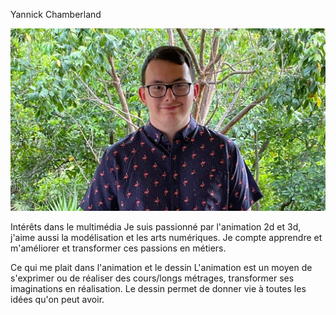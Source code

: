 Yannick Chamberland

![photo](Portrait.png)










Intérêts dans le multimédia 
Je suis passionné par l'animation 2d et 3d, j'aime aussi la modélisation et les arts numériques. Je compte apprendre et m'améliorer et transformer ces passions en métiers.



Ce qui me plait dans l'animation et le dessin
L'animation est un moyen de s'exprimer ou de réaliser des cours/longs métrages, transformer ses imaginations en réalisation. Le dessin permet de donner vie à toutes les idées qu'on peut avoir.
